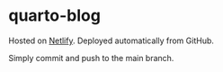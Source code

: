 # quarto-blog

Hosted on [Netlify](https://app.netlify.com/sites/ruiz-serra/deploys). Deployed automatically from GitHub.

Simply commit and push to the main branch.
